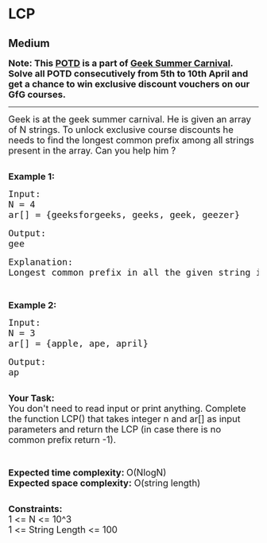 # LCP
## Medium
<div class="problems_problem_content__Xm_eO"><p><span style="font-size:18px"><strong>Note: This&nbsp;<a href="http://practice.geeksforgeeks.org/problem-of-the-day">POTD</a>&nbsp;is a part of&nbsp;<a href="https://practice.geeksforgeeks.org/summer-carnival-2022?utm_source=potd&amp;utm_medium=problempage&amp;utm_campaign=gsc22">Geek Summer Carnival</a>. Solve all POTD consecutively from 5th to 10th April and get a chance to win exclusive discount vouchers on our GfG courses.</strong></span></p>

<hr>
<p><span style="font-size:18px">Geek is at the geek summer carnival. He is given an array of N strings. To unlock exclusive course discounts he needs to find the longest common prefix among all strings present in the array. Can you help him ?</span></p>

<p><br>
<span style="font-size:18px"><strong>Example 1:</strong></span></p>

<pre><span style="font-size:18px">Input:
N = 4
ar[] = {geeksforgeeks, geeks, geek, geezer}</span>

<span style="font-size:18px">Output:
gee</span>

<span style="font-size:18px">Explanation: 
Longest common prefix in all the given string is gee. </span></pre>

<p>&nbsp;</p>

<p><strong><span style="font-size:18px">Example 2:</span></strong></p>

<pre><span style="font-size:18px">Input:
N = 3
ar[] = {apple, ape, april}</span>

<span style="font-size:18px">Output:
ap</span></pre>

<p><br>
<span style="font-size:18px"><strong>Your Task:</strong><br>
You don't need to read input or print anything. Complete the function LCP() that takes integer n and ar[] as input parameters and return the LCP (in case there is no common prefix return -1).&nbsp;</span></p>

<p>&nbsp;</p>

<p><span style="font-size:18px"><strong>Expected time complexity: </strong>O(NlogN)<br>
<strong>Expected space complexity:</strong> O(string length)</span></p>

<p><br>
<span style="font-size:18px"><strong>Constraints:</strong><br>
1 &lt;= N &lt;= 10^3<br>
1 &lt;= String Length &lt;= 100</span></p>
</div>